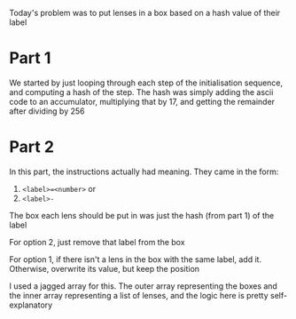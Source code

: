 Today's problem was to put lenses in a box based on a hash value of their label

# Part 1
We started by just looping through each step of the initialisation sequence, and computing a hash of the step. The hash was simply adding the ascii code to an accumulator, multiplying that by 17, and getting the remainder after dividing by 256

# Part 2
In this part, the instructions actually had meaning. They came in the form:
1. `<label>=<number>` or
2. `<label>-`

The box each lens should be put in was just the hash (from part 1) of the label

For option 2, just remove that label from the box

For option 1, if there isn't a lens in the box with the same label, add it. Otherwise, overwrite its value, but keep the position

I used a jagged array for this. The outer array representing the boxes and the inner array representing a list of lenses, and the logic here is pretty self-explanatory
